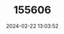---
title: "155606"
category: "Bythiospeum suevicum"
draft: false
date: 2024-02-22 13:03:52
languages:
  German: ["Schwäbische Brunnenschnecke"]
---